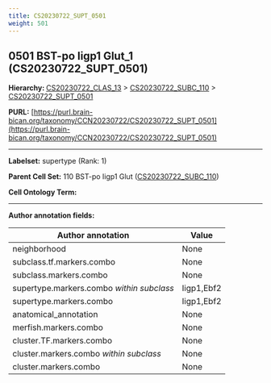 ```yaml
---
title: CS20230722_SUPT_0501
weight: 501
---
```

## 0501 BST-po Iigp1 Glut_1 (CS20230722_SUPT_0501)
<b>Hierarchy: </b>
[CS20230722_CLAS_13](../CS20230722_CLAS_13) >
[CS20230722_SUBC_110](../CS20230722_SUBC_110) >
[CS20230722_SUPT_0501](../CS20230722_SUPT_0501)

**PURL:** [https://purl.brain-bican.org/taxonomy/CCN20230722/CS20230722_SUPT_0501](https://purl.brain-bican.org/taxonomy/CCN20230722/CS20230722_SUPT_0501)

---


**Labelset:** supertype (Rank: 1)

**Parent Cell Set:** 110 BST-po Iigp1 Glut ([CS20230722_SUBC_110](../CS20230722_SUBC_110))



**Cell Ontology Term:** 

[MARKER GENES.]: #


---

[TRANSFERRED ANNOTATIONS.]: #


[AUTHOR ANNOTATION FIELDS.]: #


**Author annotation fields:**

| Author annotation | Value |
|-------------------|-------|
|neighborhood|None|
|subclass.tf.markers.combo|None|
|subclass.markers.combo|None|
|supertype.markers.combo _within subclass_|Iigp1,Ebf2|
|supertype.markers.combo|Iigp1,Ebf2|
|anatomical_annotation|None|
|merfish.markers.combo|None|
|cluster.TF.markers.combo|None|
|cluster.markers.combo _within subclass_|None|
|cluster.markers.combo|None|
